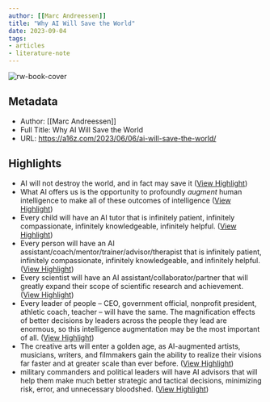 ```yaml
---
author: [[Marc Andreessen]]
title: "Why AI Will Save the World"
date: 2023-09-04
tags: 
- articles
- literature-note
---
```

![rw-book-cover](https://a16z.com/wp-content/uploads/2023/06/AI-Saves-The-World_Yoast-FB.jpg)

## Metadata
- Author: [[Marc Andreessen]]
- Full Title: Why AI Will Save the World
- URL: https://a16z.com/2023/06/06/ai-will-save-the-world/

## Highlights
- AI will not destroy the world, and in fact may save it ([View Highlight](https://read.readwise.io/read/01h9g2jrtnc32h85sgxshhsy53))
- What AI offers us is the opportunity to profoundly *augment* human intelligence to make all of these outcomes of intelligence ([View Highlight](https://read.readwise.io/read/01h9g2kndwhtgmqpcxyem6my9j))
- Every child will have an AI tutor that is infinitely patient, infinitely compassionate, infinitely knowledgeable, infinitely helpful. ([View Highlight](https://read.readwise.io/read/01h9g2m15chbzvr9jr0rmcfjp7))
- Every person will have an AI assistant/coach/mentor/trainer/advisor/therapist that is infinitely patient, infinitely compassionate, infinitely knowledgeable, and infinitely helpful. ([View Highlight](https://read.readwise.io/read/01h9g2m89nsbwmyhcmy4tkygv4))
- Every scientist will have an AI assistant/collaborator/partner that will greatly expand their scope of scientific research and achievement. ([View Highlight](https://read.readwise.io/read/01h9g2mdcg85za1mp1gjh22x8w))
- Every leader of people – CEO, government official, nonprofit president, athletic coach, teacher – will have the same. The magnification effects of better decisions by leaders across the people they lead are enormous, so this intelligence augmentation may be the most important of all. ([View Highlight](https://read.readwise.io/read/01h9g2mnwv686qbc5cc1npzf8h))
- The creative arts will enter a golden age, as AI-augmented artists, musicians, writers, and filmmakers gain the ability to realize their visions far faster and at greater scale than ever before. ([View Highlight](https://read.readwise.io/read/01h9g2n2trpenaktzard2xf99e))
- military commanders and political leaders will have AI advisors that will help them make much better strategic and tactical decisions, minimizing risk, error, and unnecessary bloodshed. ([View Highlight](https://read.readwise.io/read/01h9g2nj9r57p9x9vt3a07d8vq))
